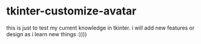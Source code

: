 # tkinter-customize-avatar
this is just to test my current knowledge in tkinter. i will add new features or design as i learn new things :))))

